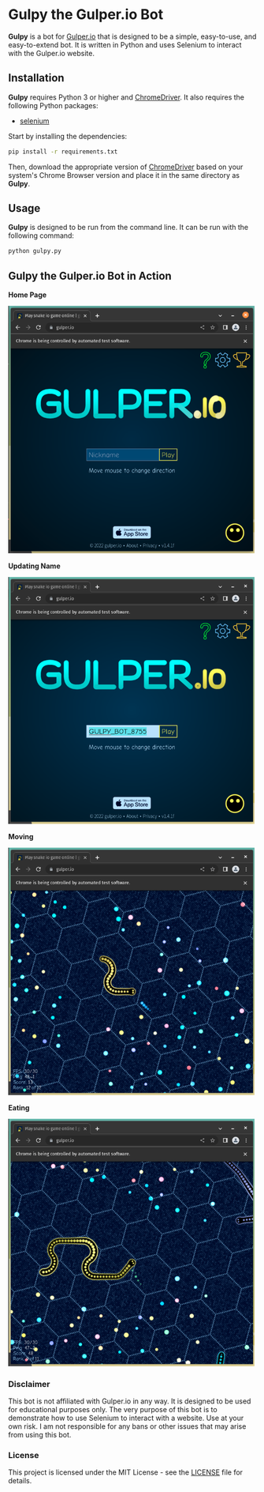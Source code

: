 # Gulpy the Gulper.io Bot

**Gulpy** is a bot for [Gulper.io](https://gulper.io) that is designed to be a simple, easy-to-use, and easy-to-extend bot. It is written in Python and uses Selenium to interact with the Gulper.io website.

## Installation

**Gulpy** requires Python 3 or higher and [ChromeDriver](https://chromedriver.chromium.org/downloads). It also requires the following Python packages:

  * [selenium](https://pypi.org/project/selenium/)

Start by installing the dependencies:

```bash
pip install -r requirements.txt
```

Then, download the appropriate version of [ChromeDriver](https://chromedriver.chromium.org/downloads) based on your system's Chrome Browser version and place it in the same directory as **Gulpy**.

## Usage

**Gulpy** is designed to be run from the command line. It can be run with the following command:

```bash
python gulpy.py
```

## Gulpy the Gulper.io Bot in Action

**Home Page**

<img src="images/screenshot_001.png" width="500" />

**Updating Name**

<img src="images/screenshot_002.png" width="500" />

**Moving**

<img src="images/screenshot_003.png" width="500" />

**Eating**

<img src="images/screenshot_004.png" width="500" />


### Disclaimer

This bot is not affiliated with Gulper.io in any way. It is designed to be used for educational purposes only. The very purpose of this bot is to demonstrate how to use Selenium to interact with a website. Use at your own risk. I am not responsible for any bans or other issues that may arise from using this bot.

### License

This project is licensed under the MIT License - see the [LICENSE](LICENSE) file for details.
